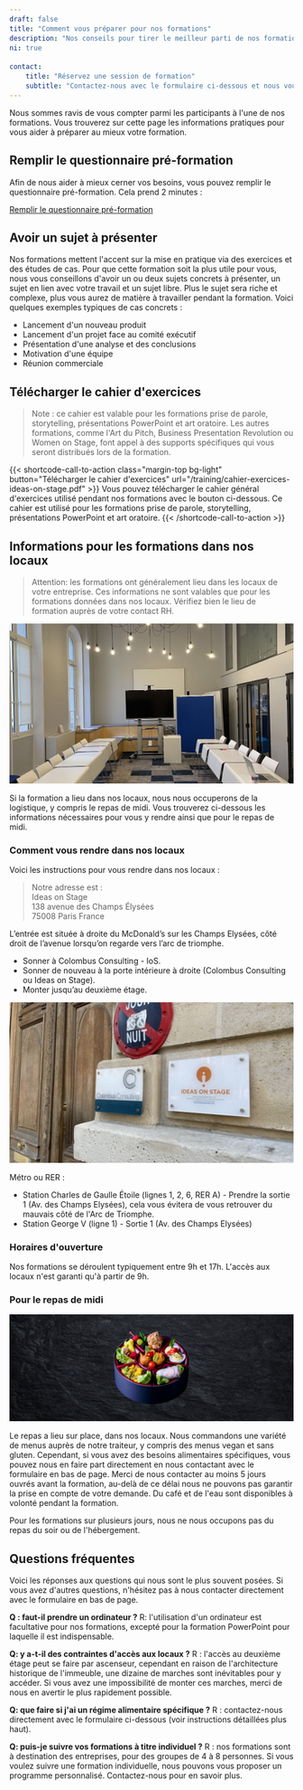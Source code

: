 ```yaml
---
draft: false
title: "Comment vous préparer pour nos formations"
description: "Nos conseils pour tirer le meilleur parti de nos formations en prise de parole en public."
ni: true

contact:
    title: "Réservez une session de formation"
    subtitle: "Contactez-nous avec le formulaire ci-dessous et nous vous répondrons en moins d’un jour ouvré."
---
```


Nous sommes ravis de vous compter parmi les participants à l'une de nos formations. Vous trouverez sur cette page les informations pratiques pour vous aider à préparer au mieux votre formation.

## Remplir le questionnaire pré-formation

Afin de nous aider à mieux cerner vos besoins, vous pouvez remplir le questionnaire pré-formation. Cela prend 2 minutes :

[Remplir le questionnaire pré-formation](https://www.survio.com/survey/d/D3T4A8Q9X1D4U3M7S)


## Avoir un sujet à présenter

Nos formations mettent l'accent sur la mise en pratique via des exercices et des études de cas. Pour que cette formation soit la plus utile pour vous, nous vous conseillons d'avoir un ou deux sujets concrets à présenter, un sujet en lien avec votre travail et un sujet libre. Plus le sujet sera riche et complexe, plus vous aurez de matière à travailler pendant la formation. Voici quelques exemples typiques de cas concrets :

- Lancement d'un nouveau produit
- Lancement d'un projet face au comité exécutif
- Présentation d'une analyse et des conclusions
- Motivation d'une équipe
- Réunion commerciale


## Télécharger le cahier d'exercices

> Note : ce cahier est valable pour les formations prise de parole, storytelling, présentations PowerPoint et art oratoire. Les autres formations, comme l'Art du Pitch, Business Presentation Revolution ou Women on Stage, font appel à des supports spécifiques qui vous seront distribués lors de la formation.

{{< shortcode-call-to-action
  class="margin-top bg-light"
  button="Télécharger le cahier d'exercices"
  url="/training/cahier-exercices-ideas-on-stage.pdf" >}}
Vous pouvez télécharger le cahier général d'exercices utilisé pendant nos formations avec le bouton ci-dessous. Ce cahier est utilisé pour les formations prise de parole, storytelling, présentations PowerPoint et art oratoire.
{{< /shortcode-call-to-action >}}

## Informations pour les formations dans nos locaux

> Attention: les formations ont généralement lieu dans les locaux de votre entreprise. Ces informations ne sont valables que pour les formations données dans nos locaux. Vérifiez bien le lieu de formation auprès de votre contact RH.

![Entrée Ideas on Stage](salle-de-formation.jpg)

Si la formation a lieu dans nos locaux, nous nous occuperons de la logistique, y compris le repas de midi. Vous trouverez ci-dessous les informations nécessaires pour vous y rendre ainsi que pour le repas de midi.

### Comment vous rendre dans nos locaux
Voici les instructions pour vous rendre dans nos locaux :

> Notre adresse est :<br>
> Ideas on Stage<br>
> 138 avenue des Champs Élysées<br>
> 75008 Paris France

L’entrée est située à droite du McDonald’s sur les Champs Elysées, côté droit de l’avenue lorsqu’on regarde vers l’arc de triomphe.

- Sonner à Colombus Consulting - IoS.
- Sonner de nouveau à la porte intérieure à droite (Colombus Consulting ou Ideas on Stage).
- Monter jusqu’au deuxième étage.

![Entrée Ideas on Stage](entree-ideas-on-stage.jpg)

Métro ou RER :

- Station Charles de Gaulle Étoile (lignes 1, 2, 6, RER A) - Prendre la sortie 1 (Av. des Champs Elysées), cela vous évitera de vous retrouver du mauvais côté de l'Arc de Triomphe.
- Station George V (ligne 1) - Sortie 1 (Av. des Champs Elysées)


### Horaires d'ouverture

Nos formations se déroulent typiquement entre 9h et 17h. L'accès aux locaux n'est garanti qu'à partir de 9h.


### Pour le repas de midi

![Plateau repas midi](plateau-repas.png)

Le repas a lieu sur place, dans nos locaux. Nous commandons une variété de menus auprès de notre traiteur, y compris des menus vegan et sans gluten. Cependant, si vous avez des besoins alimentaires spécifiques, vous pouvez nous en faire part directement en nous contactant avec le formulaire en bas de page. Merci de nous contacter au moins 5 jours ouvrés avant la formation, au-delà de ce délai nous ne pouvons pas garantir la prise en compte de votre demande. Du café et de l'eau sont disponibles à volonté pendant la formation.

Pour les formations sur plusieurs jours, nous ne nous occupons pas du repas du soir ou de l'hébergement.


## Questions fréquentes

Voici les réponses aux questions qui nous sont le plus souvent posées. Si vous avez d'autres questions, n'hésitez pas à nous contacter directement avec le formulaire en bas de page.

**Q : faut-il prendre un ordinateur ?** R: l'utilisation d'un ordinateur est facultative pour nos formations, excepté pour la formation PowerPoint pour laquelle il est indispensable.

**Q: y a-t-il des contraintes d'accès aux locaux ?** R : l'accès au deuxième étage peut se faire par ascenseur, cependant en raison de l'architecture historique de l'immeuble, une dizaine de marches sont inévitables pour y accéder. Si vous avez une impossibilité de monter ces marches, merci de nous en avertir le plus rapidement possible.

**Q: que faire si j'ai un régime alimentaire spécifique ?** R : contactez-nous directement avec le formulaire ci-dessous (voir instructions détaillées plus haut).

**Q: puis-je suivre vos formations à titre individuel ?** R : nos formations sont à destination des entreprises, pour des groupes de 4 à 8 personnes. Si vous voulez suivre une formation individuelle, nous pouvons vous proposer un programme personnalisé. Contactez-nous pour en savoir plus.
